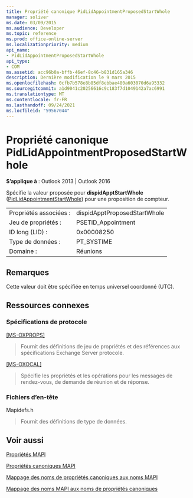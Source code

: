 ```yaml
---
title: Propriété canonique PidLidAppointmentProposedStartWhole
manager: soliver
ms.date: 03/09/2015
ms.audience: Developer
ms.topic: reference
ms.prod: office-online-server
ms.localizationpriority: medium
api_name:
- PidLidAppointmentProposedStartWhole
api_type:
- COM
ms.assetid: acc96b0a-bffb-46ef-8c46-b831d165a346
description: Dernière modification le 9 mars 2015
ms.openlocfilehash: 0cfb7b578e8b85df8ebbae480a603070d6a95332
ms.sourcegitcommit: a1d9041c20256616c9c183f7d1049142a7ac6991
ms.translationtype: MT
ms.contentlocale: fr-FR
ms.lasthandoff: 09/24/2021
ms.locfileid: "59567044"
---
```

# <a name="pidlidappointmentproposedstartwhole-canonical-property"></a>Propriété canonique PidLidAppointmentProposedStartWhole

  
  
**S’applique à** : Outlook 2013 | Outlook 2016 
  
Spécifie la valeur proposée pour **dispidApptStartWhole** ([PidLidAppointmentStartWhole](pidlidappointmentstartwhole-canonical-property.md)) pour une proposition de compteur.
  
|||
|:-----|:-----|
|Propriétés associées :  <br/> |dispidApptProposedStartWhole  <br/> |
|Jeu de propriétés :  <br/> |PSETID_Appointment  <br/> |
|ID long (LID) :  <br/> |0x00008250  <br/> |
|Type de données :  <br/> |PT_SYSTIME  <br/> |
|Domaine :  <br/> |Réunions  <br/> |
   
## <a name="remarks"></a>Remarques

Cette valeur doit être spécifiée en temps universel coordonné (UTC).
  
## <a name="related-resources"></a>Ressources connexes

### <a name="protocol-specifications"></a>Spécifications de protocole

[[MS-OXPROPS]](https://msdn.microsoft.com/library/f6ab1613-aefe-447d-a49c-18217230b148%28Office.15%29.aspx)
  
> Fournit des définitions de jeu de propriétés et des références aux spécifications Exchange Server protocole.
    
[[MS-OXOCAL]](https://msdn.microsoft.com/library/09861fde-c8e4-4028-9346-e7c214cfdba1%28Office.15%29.aspx)
  
> Spécifie les propriétés et les opérations pour les messages de rendez-vous, de demande de réunion et de réponse.
    
### <a name="header-files"></a>Fichiers d’en-tête

Mapidefs.h
  
> Fournit des définitions de type de données.
    
## <a name="see-also"></a>Voir aussi



[Propriétés MAPI](mapi-properties.md)
  
[Propriétés canoniques MAPI](mapi-canonical-properties.md)
  
[Mappage des noms de propriétés canoniques aux noms MAPI](mapping-canonical-property-names-to-mapi-names.md)
  
[Mappage des noms MAPI aux noms de propriétés canoniques](mapping-mapi-names-to-canonical-property-names.md)

